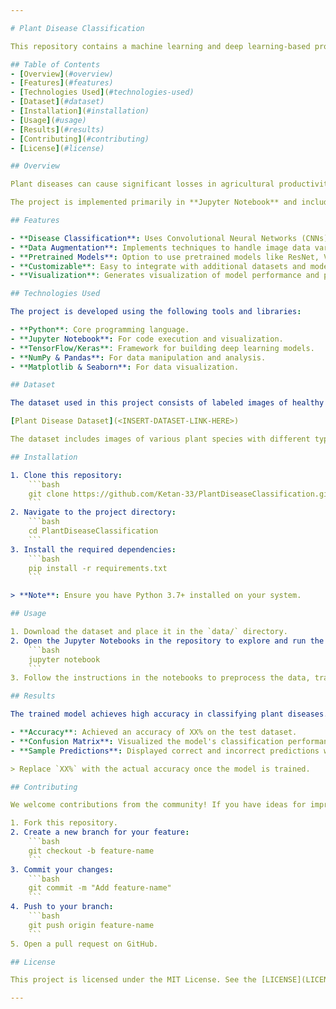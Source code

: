 ```yaml
---

# Plant Disease Classification

This repository contains a machine learning and deep learning-based project designed to classify plant diseases using image data. The goal is to assist farmers and agricultural experts in early detection and identification of plant diseases, which is crucial for ensuring crop health and improving agricultural yield.

## Table of Contents
- [Overview](#overview)
- [Features](#features)
- [Technologies Used](#technologies-used)
- [Dataset](#dataset)
- [Installation](#installation)
- [Usage](#usage)
- [Results](#results)
- [Contributing](#contributing)
- [License](#license)

## Overview

Plant diseases can cause significant losses in agricultural productivity if not identified and treated early. This project leverages state-of-the-art deep learning techniques to classify plant diseases based on leaf images. By providing accurate predictions, it aims to aid in timely intervention and treatment.

The project is implemented primarily in **Jupyter Notebook** and includes image preprocessing, data augmentation, and model training/evaluation pipelines. It is designed to be user-friendly and can be extended with new datasets or models.

## Features

- **Disease Classification**: Uses Convolutional Neural Networks (CNNs) for accurate disease recognition.
- **Data Augmentation**: Implements techniques to handle image data variability.
- **Pretrained Models**: Option to use pretrained models like ResNet, VGG, etc., for transfer learning.
- **Customizable**: Easy to integrate with additional datasets and models.
- **Visualization**: Generates visualization of model performance and predictions.

## Technologies Used

The project is developed using the following tools and libraries:

- **Python**: Core programming language.
- **Jupyter Notebook**: For code execution and visualization.
- **TensorFlow/Keras**: Framework for building deep learning models.
- **NumPy & Pandas**: For data manipulation and analysis.
- **Matplotlib & Seaborn**: For data visualization.

## Dataset

The dataset used in this project consists of labeled images of healthy and diseased plant leaves. It is publicly available and can be downloaded from the following link:

[Plant Disease Dataset](<INSERT-DATASET-LINK-HERE>)

The dataset includes images of various plant species with different types of diseases.

## Installation

1. Clone this repository:
    ```bash
    git clone https://github.com/Ketan-33/PlantDiseaseClassification.git
    ```
2. Navigate to the project directory:
    ```bash
    cd PlantDiseaseClassification
    ```
3. Install the required dependencies:
    ```bash
    pip install -r requirements.txt
    ```

> **Note**: Ensure you have Python 3.7+ installed on your system.

## Usage

1. Download the dataset and place it in the `data/` directory.
2. Open the Jupyter Notebooks in the repository to explore and run the code:
    ```bash
    jupyter notebook
    ```
3. Follow the instructions in the notebooks to preprocess the data, train the model, and evaluate its performance.

## Results

The trained model achieves high accuracy in classifying plant diseases. Below are some highlights:

- **Accuracy**: Achieved an accuracy of XX% on the test dataset.
- **Confusion Matrix**: Visualized the model's classification performance.
- **Sample Predictions**: Displayed correct and incorrect predictions with visual explanations.

> Replace `XX%` with the actual accuracy once the model is trained.

## Contributing

We welcome contributions from the community! If you have ideas for improving the project or adding new features, feel free to create a pull request.

1. Fork this repository.
2. Create a new branch for your feature:
    ```bash
    git checkout -b feature-name
    ```
3. Commit your changes:
    ```bash
    git commit -m "Add feature-name"
    ```
4. Push to your branch:
    ```bash
    git push origin feature-name
    ```
5. Open a pull request on GitHub.

## License

This project is licensed under the MIT License. See the [LICENSE](LICENSE) file for more details.

---
```

